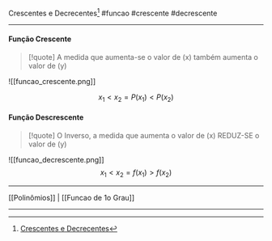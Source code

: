 Crescentes e Decrecentes[^1]
#funcao #crescente #decrescente
***

#### Função Crescente

>[!quote] A medida que aumenta-se o valor de (x) também aumenta o valor de (y)

![[funcao_crescente.png]]

$$x_1<x_2 = P(x_1)<P(x_2)$$


#### Função Descrescente

>[!quote] O Inverso, a medida que aumenta o valor de (x) REDUZ-SE o valor de (y)

![[funcao_decrescente.png]]
$$x_1<x_2 = f(x_1) >f(x_2)$$



***
[[Polinômios]] | [[Funcao de 1o Grau]]
***
[^1]: [Crescentes e Decrecentes](https://ford.udemy.com/course/matematica-para-data-science-pre-calculo/learn/lecture/15614520#overview)